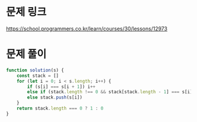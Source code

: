 # 문제 링크

https://school.programmers.co.kr/learn/courses/30/lessons/12973

# 문제 풀이

```js
function solution(s) {
    const stack = []
    for (let i = 0; i < s.length; i++) {
        if (s[i] === s[i + 1]) i++
        else if (stack.length !== 0 && stack[stack.length - 1] === s[i]) stack.pop()
        else stack.push(s[i])
    }
    return stack.length === 0 ? 1 : 0
}
```